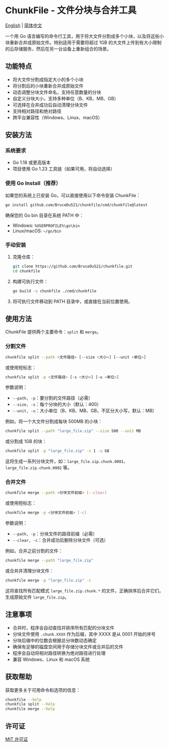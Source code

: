 # ChunkFile - 文件分块与合并工具

[English](README.md) | [简体中文](README_CN.md)

一个用 Go 语言编写的命令行工具，用于将大文件分割成多个小块，以及将这些小块重新合并成原始文件。特别适用于需要将超过 1GB 的大文件上传到有大小限制的云存储服务，然后在另一台设备上重新组合的场景。

## 功能特点

- 将大文件分割成指定大小的多个小块
- 将分割后的小块重新合并成原始文件
- 动态调整分块文件命名，支持任意数量的分块
- 自定义分块大小，支持多种单位（B、KB、MB、GB）
- 可选择在合并成功后自动清理分块文件
- 支持相对路径和绝对路径
- 跨平台兼容性（Windows、Linux、macOS）

## 安装方法

### 系统要求

- Go 1.18 或更高版本
- 项目使用 Go 1.23 工具链（如果可用，将自动选择）

### 使用 Go Install（推荐）

如果您的系统上已安装 Go，可以直接使用以下命令安装 ChunkFile：

```bash
go install github.com/BruceDu521/chunkfile/cmd/chunkfile@latest
```

确保您的 Go bin 目录在系统 PATH 中：
- Windows: `%USERPROFILE%\go\bin`
- Linux/macOS: `~/go/bin`

### 手动安装

1. 克隆仓库：
   ```bash
   git clone https://github.com/BruceDu521/chunkfile.git
   cd chunkfile
   ```

2. 构建可执行文件：
   ```bash
   go build -o chunkfile ./cmd/chunkfile
   ```

3. 将可执行文件移动到 PATH 目录中，或直接在当前位置使用。

## 使用方法

ChunkFile 提供两个主要命令：`split` 和 `merge`。

### 分割文件

```bash
chunkfile split --path <文件路径> [--size <大小>] [--unit <单位>]
```

或使用短标志：

```bash
chunkfile split -p <文件路径> [-s <大小>] [-u <单位>]
```

参数说明：
- `--path, -p`：要分割的文件路径（必需）
- `--size, -s`：每个分块的大小（默认：400）
- `--unit, -u`：大小单位（B、KB、MB、GB，不区分大小写，默认：MB）

例如，将一个大文件分割成每块 500MB 的小块：

```bash
chunkfile split --path "large_file.zip" --size 500 --unit MB
```

或分割成 1GB 的块：

```bash
chunkfile split -p "large_file.zip" -s 1 -u GB
```

这将生成一系列分块文件，如：`large_file.zip.chunk.0001`、`large_file.zip.chunk.0002` 等。

### 合并文件

```bash
chunkfile merge --path <分块文件前缀> [--clear]
```

或使用短标志：

```bash
chunkfile merge -p <分块文件前缀> [-c]
```

参数说明：
- `--path, -p`：分块文件的路径前缀（必需）
- `--clear, -c`：合并成功后删除分块文件（可选）

例如，合并之前分割的文件：

```bash
chunkfile merge --path "large_file.zip"
```

或合并并清理分块文件：

```bash
chunkfile merge -p "large_file.zip" -c
```

这将查找所有匹配模式 `large_file.zip.chunk.*` 的文件，正确排序后合并它们，生成原始文件 `large_file.zip`。

## 注意事项

- 合并时，程序会自动查找并排序所有匹配的分块文件
- 分块文件使用 `.chunk.XXXX` 作为后缀，其中 XXXX 是从 0001 开始的序号
- 分块后缀中的位数会根据总分块数动态确定
- 确保有足够的磁盘空间用于存储分块文件或合并后的文件
- 程序会自动将相对路径转换为绝对路径进行处理
- 兼容 Windows、Linux 和 macOS 系统

## 获取帮助

获取更多关于可用命令和选项的信息：

```bash
chunkfile --help
chunkfile split --help
chunkfile merge --help
```

## 许可证

[MIT 许可证](LICENSE) 